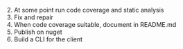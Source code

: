 
2. At some point run code coverage and static analysis
3. Fix and repair
4. When code coverage suitable, document in README.md
5. Publish on nuget
6. Build a CLI for the client